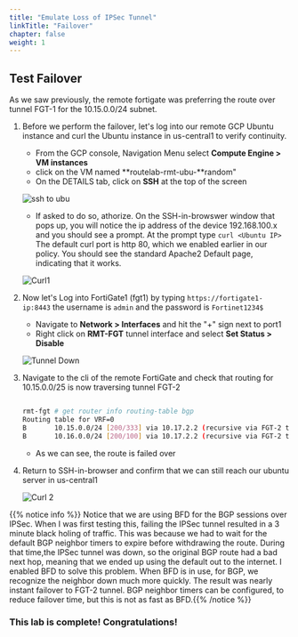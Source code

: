 ```yaml
---
title: "Emulate Loss of IPSec Tunnel"
linkTitle: "Failover"
chapter: false
weight: 1
---
```


## Test Failover

As we saw previously, the remote fortigate was preferring the route over tunnel FGT-1 for the 10.15.0.0/24 subnet.

1. Before we perform the failover, let's log into our remote GCP Ubuntu instance and curl the Ubuntu instance in us-central1 to verify continuity.

    - From the GCP console, Navigation Menu select **Compute Engine > VM instances**
    - click on the VM named **routelab-rmt-ubu-**random"
    - On the DETAILS tab, click on **SSH** at the top of the screen

    ![ssh to ubu](ssh_ubu.png)

    - If asked to do so, athorize. On the SSH-in-browswer window that pops up, you will notice the ip address of the device 192.168.100.x and you should see a prompt.  At the prompt type ``` curl <Ubuntu IP> ``` The default curl port is http 80, which we enabled earlier in our policy. You should see the standard Apache2 Default page, indicating that it works.

    ![Curl1](curl1.png)

2. Now let's Log into FortiGate1 (fgt1) by typing ``` https://fortigate1-ip:8443 ``` the username is ``` admin ``` and the password is ``` Fortinet1234$ ```

    - Navigate to **Network > Interfaces** and hit the "+" sign next to port1
    - Right click on **RMT-FGT** tunnel interface and select **Set Status > Disable**

    ![Tunnel Down](tun_down.png)

3. Navigate to the cli of the remote FortiGate and check that routing for 10.15.0.0/25 is now traversing tunnel FGT-2

    ```sh

    rmt-fgt # get router info routing-table bgp
    Routing table for VRF=0
    B       10.15.0.0/24 [200/333] via 10.17.2.2 (recursive via FGT-2 tunnel 34.74.104.177), 00:00:03, [1/0]
    B       10.16.0.0/24 [200/100] via 10.17.2.2 (recursive via FGT-2 tunnel 34.74.104.177), 02:04:25, [1/0]

    ```

    - As we can see, the route is failed over

4. Return to SSH-in-browser and confirm that we can still reach our ubuntu server in us-central1

    ![Curl 2](curl2.png)

{{% notice info %}} Notice that we are using BFD for the BGP sessions over IPSec.  When I was first testing this, failing the IPSec tunnel resulted in a 3 minute black holing of traffic.  This was because we had to wait for the default BGP neighbor timers to expire before withdrawing the route.  During that time,the IPSec tunnel was down, so the original BGP route had a bad next hop, meaning that we ended up using the default out to the internet.  I enabled BFD to solve this problem.  When BFD is in use, for BGP, we recognize the neighbor down much more quickly.  The result was nearly instant failover to FGT-2 tunnel.  BGP neighbor timers can be configured, to reduce failover time, but this is not as fast as BFD.{{% /notice %}}

### This lab is complete!  Congratulations!